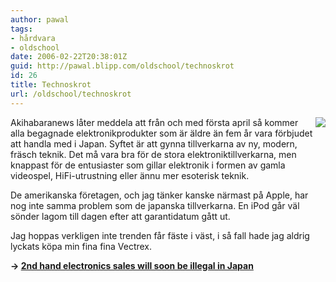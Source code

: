 ```yaml
---
author: pawal
tags:
- hårdvara
- oldschool
date: 2006-02-22T20:38:01Z
guid: http://pawal.blipp.com/oldschool/technoskrot
id: 26
title: Technoskrot
url: /oldschool/technoskrot
---
```


<img align="right" class="alignright" src="https://blipp.com/pawal/misc/vectrex.jpg" />

Akihabaranews låter meddela att från och med första april så kommer
alla begagnade elektronikprodukter som är äldre än fem år vara
förbjudet att handla med i Japan. Syftet är att gynna tillverkarna av
ny, modern, fräsch teknik. Det må vara bra för de stora
elektroniktillverkarna, men knappast för de entusiaster som gillar
elektronik i formen av gamla videospel, HiFi-utrustning eller ännu mer
esoterisk teknik.

De amerikanska företagen, och jag tänker kanske närmast på Apple, har
nog inte samma problem som de japanska tillverkarna. En iPod går väl
sönder lagom till dagen efter att garantidatum gått ut.

Jag hoppas verkligen inte trenden får fäste i väst, i så fall hade jag
aldrig lyckats köpa min fina fina Vectrex.

**-\> <a href="http://www.akihabaranews.com/news-11230-X.html">2nd hand electronics sales will soon be illegal in Japan</a>**